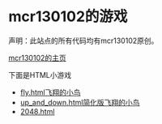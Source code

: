 # mcr130102的游戏
声明：此站点的所有代码均有mcr130102原创。

[mcr130102的主页](mcr130102)

下面是HTML小游戏
* [fly.html飞翔的小鸟](/games/fly.html)
* [up_and_down.html简化版飞翔的小鸟](/games/up_and_down.html)
* [2048.html](/games/2048)
